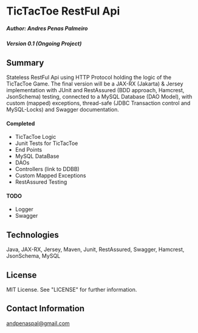 # TicTacToe RestFul Api

##### Author: Andres Penas Palmeiro
##### Version 0.1 (Ongoing Project)

## Summary
Stateless RestFul Api using HTTP Protocol holding the logic of the TicTacToe Game. 
The final version will be a JAX-RX (Jakarta) & Jersey implementation with JUnit 
and RestAssured (BDD approach, Hamcrest, JsonSchema) testing, connected to a MySQL 
Database (DAO Model), with custom (mapped) exceptions, thread-safe (JDBC Transaction control and MySQL-Locks) 
and Swagger documentation.

#### Completed
* TicTacToe Logic
* Junit Tests for TicTacToe
* End Points
* MySQL DataBase
* DAOs
* Controllers (link to DDBB)
* Custom Mapped Exceptions
* RestAssured Testing
#### TODO
* Logger
* Swagger

## Technologies
Java, JAX-RX, Jersey, Maven, Junit, RestAssured, Swagger, Hamcrest, JsonSchema, MySQL

## License
MIT License. See "LICENSE" for further information.

## Contact Information
andpenaspal@gmail.com